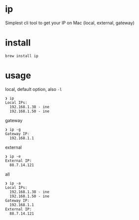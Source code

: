 # ip
 Simplest cli tool to get your IP on Mac (local, external, gateway)

# install
`brew install ip`

# usage
local, default option, also `-l`
```
❯ ip
Local IPs:
  192.168.1.38 - ine
  192.168.1.50 - ine
```

gateway
```
❯ ip -g
Gateway IP:
  192.168.1.1
```
external
```
❯ ip -e
External IP:
  88.7.14.121
```
all
```
❯ ip -a
Local IPs:
  192.168.1.38 - ine
  192.168.1.50 - ine
Gateway IP:
  192.168.1.1
External IP:
  88.7.14.121
```
